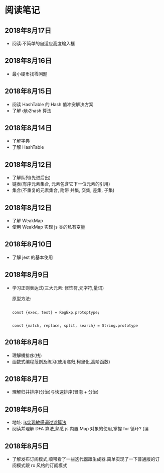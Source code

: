 # 阅读笔记

## 2018年8月17日

- 阅读:不简单的自适应高度输入框

## 2018年8月16日

- 最小硬币找零问题

## 2018年8月15日

- 阅读 HashTable 的 Hash 值冲突解决方案
- 了解 djb2hash 算法

## 2018年8月14日

- 了解字典
- 了解 HashTable

## 2018年8月12日

- 了解队列(先进后出)
- 链表(有序元素集合, 元素包含它下一位元素的引用)
- 集合(不重复的元素集合, 附带 并集, 交集, 差集, 子集)

## 2018年8月12日

- 了解 WeakMap
- 使用 WeakMap 实现 js 类的私有变量

## 2018年8月10日

- 了解 jest 的基本使用

## 2018年8月9日

- 学习正则表达式(三大元素: 修饰符,元字符,量词) 

  原型方法: 
  
  <code>
  const {exec, test} = RegExp.protoptype;  
  
  const {match, replace, split, search} =   String.prototype
  </code>

## 2018年8月8日
- 理解桶排序(栈)
- 函数式编程范例及练习(使用递归,柯里化,高阶函数)

## 2018年8月7日
- 理解归并排序(分治)与快速排序(冒泡 + 分治)

## 2018年8月6日

- 地址: [js实现敏感词过滤算法](https://juejin.im/post/5b5456ec6fb9a04fe91a7834?utm_source=gold_browser_extension)
- 阅读并理解 DFA 算法,熟悉 js 内置 Map 对象的使用,掌握 for 循环? (误

## 2018年8月5日

- 了解发布订阅模式,顺带看了一些迭代器跟生成器.简单实现了一下普通版的订阅模式跟 rx 风格的订阅模式